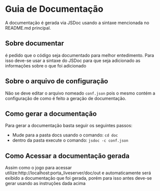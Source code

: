 # Guia de Documentação
A documentação é gerada via JSDoc usando a sintaxe mencionada no README.md principal.
## Sobre documentar
é pedido que o código seja documentado para melhor entedimento.
Para isso deve-se usar a sintaxe do JSDoc para que seja adicionado as informações sobre o que foi adicionado

## Sobre o arquivo de configuração
Não se deve editar o arquivo nomeado ```conf.json``` pois o mesmo contém a configuração de como é feito a geração de documentação.

## Como gerar a documentação
Para gerar a documentação basta seguir os seguintes passos:
- Mude para a pasta docs usando o comando: ```cd doc```
- dentro da pasta execute o comando: ```jsdoc -c conf.json```

## Como Acessar a documentação gerada
Assim como o jogo para acessar utilize:http://localhost:porta_liveserver/doc/out e automaticamente será exibido a documentação que foi gerada, porém para isso antes deve-se gerar usando as instruções dada acima
